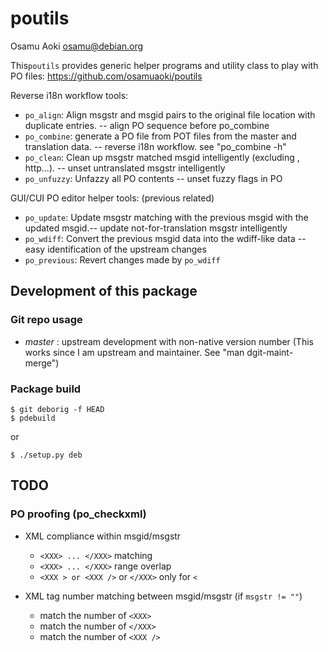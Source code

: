 # poutils

<!-- vi:se ts=4 sts=4 tw=78 et ai: -->

Osamu Aoki <osamu@debian.org>

This`poutils` provides generic helper programs and utility class to play with
PO files: https://github.com/osamuaoki/poutils

Reverse i18n workflow tools:

* `po_align`: Align msgstr and msgid pairs to the original file location
  with duplicate entries.  -- align PO sequence before po_combine
* `po_combine`: generate a PO file from POT files from the master
  and translation data. --  reverse i18n workflow.  see "po_combine -h"
* `po_clean`: Clean up msgstr matched msgid intelligently (excluding
  <screen>, http...).  -- unset untranslated msgstr intelligently
* `po_unfuzzy`: Unfazzy all PO contents -- unset fuzzy flags in PO

GUI/CUI PO editor helper tools: (previous related)

* `po_update`: Update msgstr matching with the previous msgid with the
  updated msgid.-- update not-for-translation msgstr intelligently
* `po_wdiff`: Convert the previous msgid data into the wdiff-like data
   -- easy identification of the upstream changes
* `po_previous`: Revert changes made by `po_wdiff`

## Development of this package

### Git repo usage

* *master* : upstream development with non-native version number
  (This works since I am upstream and maintainer.  See "man dgit-maint-merge")

### Package build

    $ git deborig -f HEAD
    $ pdebuild

or

    $ ./setup.py deb

## TODO

### PO proofing (po_checkxml)

* XML compliance within msgid/msgstr

    * `<XXX> ... </XXX>` matching
    * `<XXX> ... </XXX>` range overlap
    * `<XXX > or <XXX />` or `</XXX>` only for `<`

* XML tag number matching between msgid/msgstr (if `msgstr != ""`)

    * match the number of `<XXX>`
    * match the number of `</XXX>`
    * match the number of `<XXX />`


